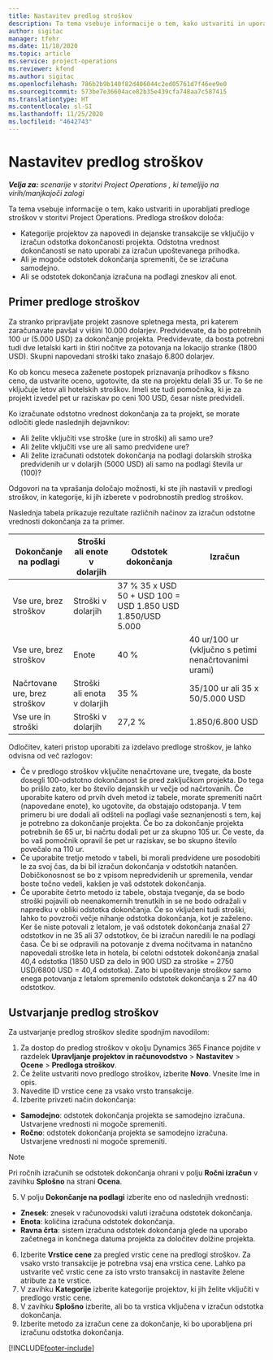 ```yaml
---
title: Nastavitev predlog stroškov
description: Ta tema vsebuje informacije o tem, kako ustvariti in uporabljati predloge stroškov v storitvi Project Operations.
author: sigitac
manager: tfehr
ms.date: 11/18/2020
ms.topic: article
ms.service: project-operations
ms.reviewer: kfend
ms.author: sigitac
ms.openlocfilehash: 786b2b9b140f82d406044c2ed05761d7f46ee9e0
ms.sourcegitcommit: 573be7e36604ace82b35e439cfa748aa7c587415
ms.translationtype: HT
ms.contentlocale: sl-SI
ms.lasthandoff: 11/25/2020
ms.locfileid: "4642743"
---
```

# <a name="set-up-cost-templates"></a>Nastavitev predlog stroškov

_**Velja za:** scenarije v storitvi Project Operations , ki temeljijo na virih/manjkajoči zalogi_


Ta tema vsebuje informacije o tem, kako ustvariti in uporabljati predloge stroškov v storitvi Project Operations. Predloga stroškov določa:

- Kategorije projektov za napovedi in dejanske transakcije se vključijo v izračun odstotka dokončanosti projekta. Odstotna vrednost dokončanosti se nato uporabi za izračun upoštevanega prihodka.
- Ali je mogoče odstotek dokončanja spremeniti, če se izračuna samodejno.
- Ali se odstotek dokončanja izračuna na podlagi zneskov ali enot.

## <a name="cost-template-example"></a>Primer predloge stroškov

Za stranko pripravljate projekt zasnove spletnega mesta, pri katerem zaračunavate pavšal v višini 10.000 dolarjev. Predvidevate, da bo potrebnih 100 ur (5.000 USD) za dokončanje projekta. Predvidevate, da bosta potrebni tudi dve letalski karti in štiri nočitve za potovanja na lokacijo stranke (1800 USD). Skupni napovedani stroški tako znašajo 6.800 dolarjev.

Ko ob koncu meseca zaženete postopek priznavanja prihodkov s fiksno ceno, da ustvarite oceno, ugotovite, da ste na projektu delali 35 ur. To še ne vključuje letov ali hotelskih stroškov. Imeli ste tudi pomočnika, ki je za projekt izvedel pet ur raziskav po ceni 100 USD, česar niste predvideli.

Ko izračunate odstotno vrednost dokončanja za ta projekt, se morate odločiti glede naslednjih dejavnikov:

- Ali želite vključiti vse stroške (ure in stroški) ali samo ure?
- Ali želite vključiti vse ure ali samo predvidene ure?
- Ali želite izračunati odstotek dokončanja na podlagi dolarskih stroška predvidenih ur v dolarjih (5000 USD) ali samo na podlagi števila ur (100)?

Odgovori na ta vprašanja določajo možnosti, ki ste jih nastavili v predlogi stroškov, in kategorije, ki jih izberete v podrobnostih predlog stroškov.

Naslednja tabela prikazuje rezultate različnih načinov za izračun odstotne vrednosti dokončanja za ta primer.

| Dokončanje na podlagi | Stroški ali enote v dolarjih | Odstotek dokončanja | Izračun |
| --- | --- | --- | --- |
| Vse ure, brez stroškov | Stroški v dolarjih | 37 % 35 x USD 50 + USD 100 = USD 1.850 USD 1.850/USD 5.000 |
| Vse ure, brez stroškov | Enote | 40 % | 40 ur/100 ur (vključno s petimi nenačrtovanimi urami) |
| Načrtovane ure, brez stroškov | Stroški ali enota v dolarjih | 35 % | 35/100 ur ali 35 x 50/5.000 USD |
| Vse ure in stroški | Stroški v dolarjih | 27,2 % | 1.850/6.800 USD |

Odločitev, kateri pristop uporabiti za izdelavo predloge stroškov, je lahko odvisna od več razlogov:

- Če v predlogo stroškov vključite nenačrtovane ure, tvegate, da boste dosegli 100-odstotno dokončanost še pred zaključkom projekta. Do tega bo prišlo zato, ker bo število dejanskih ur večje od načrtovanih. Če uporabite katero od prvih dveh metod iz tabele, morate spremeniti načrt (napovedane enote), ko ugotovite, da obstajajo odstopanja. V tem primeru bi ure dodali ali odšteli na podlagi vaše seznanjenosti s tem, kaj je potrebno za dokončanje projekta. Če bo za dokončanje projekta potrebnih še 65 ur, bi načrtu dodali pet ur za skupno 105 ur. Če veste, da bo vaš pomočnik opravil še pet ur raziskav, se bo skupno število povečalo na 110 ur.
- Če uporabite tretjo metodo v tabeli, bi morali predvidene ure posodobiti le za svoj čas, da bi bil izračun dokončanja v odstotkih natančen. Dobičkonosnost se bo z vpisom nepredvidenih ur spremenila, vendar boste točno vedeli, kakšen je vaš odstotek dokončanja.
- Če uporabite četrto metodo iz tabele, obstaja tveganje, da se bodo stroški pojavili ob neenakomernih trenutkih in se ne bodo odražali v napredku v obliki odstotka dokončanja. Če so vključeni tudi stroški, lahko to povzroči večje nihanje odstotka dokončanja, kot je zaželeno. Ker še niste potovali z letalom, je vaš odstotek dokončanja znašal 27 odstotkov in ne 35 ali 37 odstotkov, če bi izračun naredili le na podlagi časa. Če bi se odpravili na potovanje z dvema nočitvama in natančno napovedali stroške leta in hotela, bi celotni odstotek dokončanja znašal 40,4 odstotka (1850 USD za delo in 900 USD za stroške = 2750 USD/6800 USD = 40,4 odstotka). Zato bi upoštevanje stroškov samo enega potovanja z letalom spremenilo odstotek dokončanja s 27 na 40 odstotkov.

## <a name="create-cost-templates"></a>Ustvarjanje predlog stroškov
Za ustvarjanje predlog stroškov sledite spodnjim navodilom:

1. Za dostop do predlog stroškov v okolju Dynamics 365 Finance pojdite v razdelek **Upravljanje projektov in računovodstvo** > **Nastavitev** > **Ocene** > **Predloga stroškov**.
2. Če želite ustvariti novo predlogo stroškov, izberite **Novo**. Vnesite Ime in opis.
3. Navedite ID vrstice cene za vsako vrsto transakcije.
4. Izberite privzeti način dokončanja:

  - **Samodejno**: odstotek dokončanja projekta se samodejno izračuna. Ustvarjene vrednosti ni mogoče spremeniti.
  - **Ročno**: odstotek dokončanja projekta se samodejno izračuna. Ustvarjene vrednosti ni mogoče spremeniti.

  > [!NOTE]
  > Pri ročnih izračunih se odstotek dokončanja ohrani v polju **Ročni izračun** v zavihku **Splošno** na strani **Ocena**.

5. V polju **Dokončanje na podlagi** izberite eno od naslednjih vrednosti:

  - **Znesek**: znesek v računovodski valuti izračuna odstotek dokončanja.
  - **Enota**: količina izračuna odstotek dokončanja.
  - **Ravna črta**: sistem izračuna odstotek dokončanja glede na uporabo začetnega in končnega datuma projekta za določitev dolžine projekta.

6. Izberite **Vrstice cene** za pregled vrstic cene na predlogi stroškov. Za vsako vrsto transakcije je potrebna vsaj ena vrstica cene. Lahko pa ustvarite več vrstic cene za isto vrsto transakcij in nastavite želene atribute za te vrstice.
7. V zavihku **Kategorije** izberite kategorije projektov, ki jih želite vključiti v predlogo vrstic cene.
8. V zavihku **Splošno** izberite, ali bo ta vrstica vključena v izračun odstotka dokončanja.
9. Izberite metodo za izračun cene za dokončanje, ki bo uporabljena pri izračunu odstotka dokončanja.


[!INCLUDE[footer-include](../includes/footer-banner.md)]